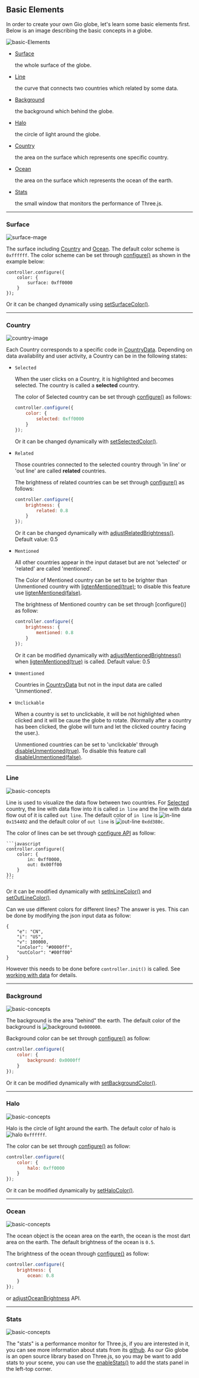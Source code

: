 ## Basic Elements

In order to create your own Gio globe, let's learn some basic elements first. Below is an image describing the basic concepts in a globe.

![basic-Elements](https://www.highcharts.com/images/docs/understanding_highcharts.png)

- [Surface](#surface)

    the whole surface of the globe.

- [Line](#line)

    the curve that connects two countries which related by some data. 

- [Background](#background)

    the background which behind the globe.

- [Halo](#halo)

    the circle of light around the globe.

- [Country](#country)

    the area on the surface which represents one specific country.

- [Ocean](#ocean)

    the area on the surface which represents the ocean of the earth.

- [Stats](#stats)

    the small window that monitors the performance of Three.js.

---

### Surface

![surface-mage](https://www.highcharts.com/images/docs/titleandsubtitle.png)

The surface including [Country](#country) and [Ocean](#ocean). The default color scheme is `0xffffff`. The color scheme can be set through [configure()](#configure-api) as shown in the example below:

```
controller.configure({
	color: {
        surface: 0xff0000
    }
});
```

Or it can be changed dynamically using [setSurfaceColor()](#setSurfaceColor).


---

### Country

![country-image](https://www.highcharts.com/images/docs/titleandsubtitle.png)

Each Country corresponds to a specific code in [CountryData](https://github.com/syt123450/Gio.js/blob/master/src/countryInfo/CountryData.js). Depending on data availability and user activity, a Country can be in the following states:

- `Selected`

    When the user clicks on a Country, it is highlighted and becomes selected. The country is called a **selected** country.
    
	The color of Selected country can be set through [configure()]() as follows:
	```javascript
	controller.configure({
		color: {
	        selected: 0xff0000
	    }
	});
	```
	Or it can be changed dynamically with [setSelectedColor()]().

- `Related`

    Those countries connected to the selected country through 'in line' or 'out line' are called **related** countries.

	The brightness of related countries can be set through [configure()]() as follows:
	```javascript
	controller.configure({
		brightness: {
	        related: 0.8
	    }
	});
	```
	Or it can be changed dynamically with [ adjustRelatedBrightness()](). Default value: 0.5
- `Mentioned`
    
    All other countries appear in the input dataset but are not 'selected' or 'related' are called 'mentioned'.
    
	The Color of Mentioned country can be set to be brighter than Unmentioned country with [ligtenMentioned(true)](); to disable this feature use [ligtenMentioned(false)]().

	The brightness of Mentioned country can be set through [configure()] as follow:
	```javascript
	controller.configure({
		brightness: {
	        mentioned: 0.8
	    }
	});
	```
	Or it can be modified dynamically with [adjustMentionedBrightness()]() when [ligtenMentioned(true)]() is called. Default value: 0.5

- `Unmentioned`

    Countries in  [CountryData](https://github.com/syt123450/Gio.js/blob/master/src/countryInfo/CountryData.js) but not in the input data are called 'Unmentioned'.

- `Unclickable`

    When a country is set to unclickable, it will be not highlighted when clicked and it will be cause the globe to rotate. (Normally after a country has been clicked, the globe will turn and let the clicked country facing the user.).

	Unmentioned countries can be set to 'unclickable' through [disableUnmentioned(true)](#disableunmentioned). To disable this feature call [disableUnmentioned(false)](#disableunmentioned).


---

### Line

![basic-concepts](https://www.highcharts.com/images/docs/understanding_highcharts.png)

Line is used to visualize the data flow between two countries. For [Selected](#country) country, the line with data flow into it is called `in line` and the line with data flow out of it is called `out line`. The default color of `in line` is ![in-line](https://placehold.it/15/154492/000000?text=+) `0x154492` and the default color of `out line` is ![out-line](https://placehold.it/15/dd380c/000000?text=+) `0xdd380c`.

The color of lines can be set through [configure API](#configure-api)  as follow:

	```javascript
	controller.configure({
		color: {
		    in: 0xff0000,
		    out: 0x00ff00
		}
	});
	```
Or it can be modified dynamically with [setInLineColor()](#setInLineColor) and [setOutLineColor()](#setOutLineColor).

Can we use different colors for different lines? The answer is yes. This can be done by modifying the json input data as follow:

```
{
	"e": "CN",
	"i": "US",
	"v": 100000,
	"inColor": "#0000ff",
	"outColor": "#00ff00"
}
```
However this needs to be done before `controller.init()` is called. See [working with data](#working-with-data) for details.
    

---

### Background

![basic-concepts](https://www.highcharts.com/images/docs/understanding_highcharts.png)

The background is the area "behind" the earth. The default color of the background is ![background](https://placehold.it/15/000000/000000?text=+) `0x000000`. 

Background color can be set through [configure()](#configure-api) as follow: 

```javascript
controller.configure({
	color: {
	    background: 0x0000ff
	}
});
```
	
Or it can be modified dynamically with [setBackgroundColor()](#setbackgroundcolor).

---

### Halo

![basic-concepts](https://www.highcharts.com/images/docs/understanding_highcharts.png)

Halo is the circle of light around the earth. The default color of halo is ![halo](https://placehold.it/15/ffffff/000000?text=+) `0xffffff`. 

The color can be set through [configure()](#configure-api) as follow:
```javascript
controller.configure({
	color: {
	    halo: 0xff0000
	}
});
```
Or it can be modified dynamically by [setHaloColor()](#sethalocolor).

---

### Ocean

![basic-concepts](https://www.highcharts.com/images/docs/understanding_highcharts.png)

The ocean object is the ocean area on the earth, the ocean is the most dart area on the earth. The default brightness of the ocean is `0.5`. 

The brightness of the ocean through [configure()]() as follow: 
```javascript
controller.configure({
	brightness: {
	    ocean: 0.8
	}
});
```
or [adjustOceanBrightness](#adjustoceanbrightness) API.

---

### Stats

![basic-concepts](https://www.highcharts.com/images/docs/understanding_highcharts.png)

The "stats" is a performance monitor for Three.js, if you are interested in it, you can see more information about stats from its [github](https://github.com/mrdoob/stats.js/). As our Gio globe is an open source library based on Three.js, so you may be want to add stats to your scene, you can use the [enableStats()](#enablestats) to add the stats panel in the left-top corner.
